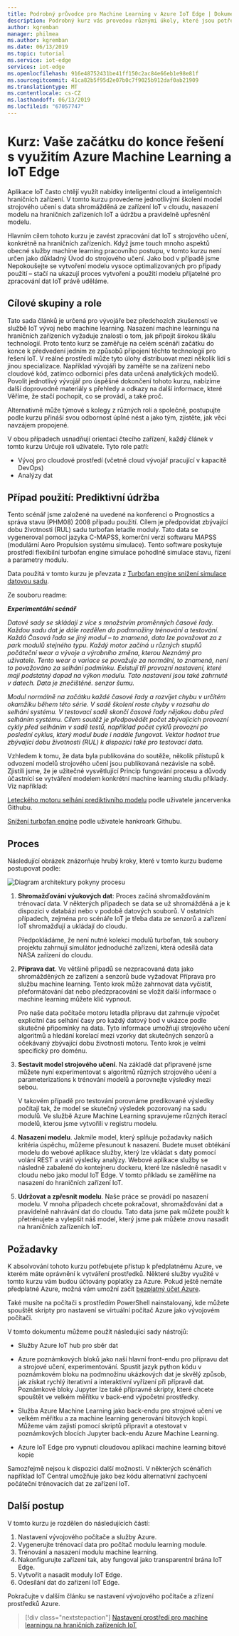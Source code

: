 ```yaml
---
title: Podrobný průvodce pro Machine Learning v Azure IoT Edge | Dokumentace Microsoftu
description: Podrobný kurz vás provedou různými úkoly, které jsou potřebné k vytvoření end-to-end, strojové učení ve scénáři edge.
author: kgremban
manager: philmea
ms.author: kgremban
ms.date: 06/13/2019
ms.topic: tutorial
ms.service: iot-edge
services: iot-edge
ms.openlocfilehash: 916e48752431be41ff150c2ac84e66eb1e98e81f
ms.sourcegitcommit: 41ca82b5f95d2e07b0c7f9025b912daf0ab21909
ms.translationtype: MT
ms.contentlocale: cs-CZ
ms.lasthandoff: 06/13/2019
ms.locfileid: "67057747"
---
```

# <a name="tutorial-an-end-to-end-solution-using-azure-machine-learning-and-iot-edge"></a>Kurz: Vaše začátku do konce řešení s využitím Azure Machine Learning a IoT Edge

Aplikace IoT často chtějí využít nabídky inteligentní cloud a inteligentních hraničních zařízení. V tomto kurzu provedeme jednotlivými školení model strojového učení s data shromážděná ze zařízení IoT v cloudu, nasazení modelu na hraničních zařízeních IoT a údržbu a pravidelně upřesnění modelu.

Hlavním cílem tohoto kurzu je zavést zpracování dat IoT s strojového učení, konkrétně na hraničních zařízeních. Když jsme touch mnoho aspektů obecné služby machine learning pracovního postupu, v tomto kurzu není určen jako důkladný Úvod do strojového učení. Jako bod v případě jsme Nepokoušejte se vytvoření modelu vysoce optimalizovaných pro případy použití – stačí na ukazují proces vytvoření a použití modelu přijatelné pro zpracování dat IoT právě uděláme.

## <a name="target-audience-and-roles"></a>Cílové skupiny a role

Tato sada článků je určená pro vývojáře bez předchozích zkušeností ve službě IoT vývoj nebo machine learning. Nasazení machine learningu na hraničních zařízeních vyžaduje znalosti o tom, jak připojit širokou škálu technologií. Proto tento kurz se zaměřuje na celém scénáři začátku do konce k předvedení jedním ze způsobů připojení těchto technologií pro řešení IoT. V reálné prostředí může tyto úlohy distribuovat mezi několik lidí s jinou specializace. Například vývojáři by zaměřte se na zařízení nebo cloudové kód, zatímco odborníci přes data určená analytických modelů. Povolit jednotlivý vývojář pro úspěšné dokončení tohoto kurzu, nabízíme další doprovodné materiály s přehledy a odkazy na další informace, které Věříme, že stačí pochopit, co se provádí, a také proč.

Alternativně může týmové s kolegy z různých rolí a společně, postupujte podle kurzu přináší svou odbornost úplné nést a jako tým, zjistěte, jak věci navzájem propojené.

V obou případech usnadňují orientaci čtecího zařízení, každý článek v tomto kurzu Určuje roli uživatele. Tyto role patří:

* Vývoj pro cloudové prostředí (včetně cloud vývojář pracující v kapacitě DevOps)
* Analýzy dat

## <a name="use-case-predictive-maintenance"></a>Případ použití: Prediktivní údržba

Tento scénář jsme založené na uvedené na konferenci o Prognostics a správa stavu (PHM08) 2008 případu použití. Cílem je předpovídat zbývající dobu životnosti (RUL) sadu turbofan letadle moduly. Tato data se vygeneroval pomocí jazyka C-MAPSS, komerční verzi softwaru MAPSS (modulární Aero Propulsion systému simulace). Tento software poskytuje prostředí flexibilní turbofan engine simulace pohodlně simulace stavu, řízení a parametry modulu.

Data použitá v tomto kurzu je převzata z [Turbofan engine snížení simulace datovou sadu](https://ti.arc.nasa.gov/tech/dash/groups/pcoe/prognostic-data-repository/#turbofan).

Ze souboru readme:

***Experimentální scénář***

*Datové sady se skládají z více s množstvím proměnných časové řady. Každou sadu dat je dále rozdělen do podmnožiny trénování a testování. Každá Časová řada se jiný modul – to znamená, data lze považovat za z park modulů stejného typu. Každý motor začíná u různých stupňů počáteční wear a vývoje a výrobního změna, kterou Neznámý pro uživatele. Tento wear a variace se považuje za normální, to znamená, není to považováno za selhání podmínku. Existují tři provozní nastavení, které mají podstatný dopad na výkon modulu. Tato nastavení jsou také zahrnuté v datech. Data je znečištěné. senzor šumu.*

*Modul normálně na začátku každé časové řady a rozvíjet chybu v určitém okamžiku během této série. V sadě školení roste chyby v rozsahu do selhání systému. V testovací sadě skončí časové řady nějakou dobu před selháním systému. Cílem soutěž je předpovědět počet zbývajících provozní cykly před selháním v sadě testů, například počet cyklů provozní po poslední cyklus, který modul bude i nadále fungovat. Vektor hodnot true zbývající dobu životnosti (RUL) k dispozici také pro testovací data.*

Vzhledem k tomu, že data byla publikována do soutěže, několik přístupů k odvození modelů strojového učení jsou publikovaná nezávisle na sobě. Zjistili jsme, že je užitečné vysvětlující Princip fungování procesu a důvody účastnící se vytváření modelem konkrétní machine learning studiu příklady. Viz například:

[Leteckého motoru selhání prediktivního modelu](https://github.com/jancervenka/turbofan_failure) podle uživatele jancervenka Githubu.

[Snížení turbofan engine](https://github.com/hankroark/Turbofan-Engine-Degradation) podle uživatele hankroark Githubu.

## <a name="process"></a>Proces

Následující obrázek znázorňuje hrubý kroky, které v tomto kurzu budeme postupovat podle:

![Diagram architektury pokyny procesu](media/tutorial-machine-learning-edge-01-intro/tutorial-steps-overview.png)

1. **Shromažďování výukových dat**: Proces začíná shromažďováním trénovací data. V některých případech se data se už shromážděná a je k dispozici v databázi nebo v podobě datových souborů. V ostatních případech, zejména pro scénáře IoT je třeba data ze senzorů a zařízení IoT shromažďují a ukládají do cloudu.

   Předpokládáme, že není nutné kolekci modulů turbofan, tak soubory projektu zahrnují simulátor jednoduché zařízení, která odesílá data NASA zařízení do cloudu.

1. **Příprava dat**. Ve většině případů se nezpracovaná data jako shromážděných ze zařízení a senzorů bude vyžadovat Příprava pro službu machine learning. Tento krok může zahrnovat data vyčistit, přeformátování dat nebo předzpracování se vložit další informace o machine learning můžete klíč vypnout.

   Pro naše data počítače motoru letadla přípravu dat zahrnuje výpočet explicitní čas selhání časy pro každý datový bod v ukázce podle skutečné připomínky na data. Tyto informace umožňují strojového učení algoritmů a hledání korelací mezi vzorky dat skutečných senzorů a očekávaný zbývající dobu životnosti motoru. Tento krok je velmi specifický pro doménu.

1. **Sestavit model strojového učení**. Na základě dat připravené jsme můžete nyní experimentovat s algoritmů různých strojového učení a parameterizations k trénování modelů a porovnejte výsledky mezi sebou.

   V takovém případě pro testování porovnáme predikované výsledky počítají tak, že model se skutečný výsledek pozorovaný na sadu modulů. Ve službě Azure Machine Learning spravujeme různých iterací modelů, kterou jsme vytvořili v registru modelu.

1. **Nasazení modelu**. Jakmile model, který splňuje požadavky našich kritéria úspěchu, můžeme přesunout k nasazení. Budete muset obtékání modelu do webové aplikace služby, který lze vkládat s daty pomocí volání REST a vrátí výsledky analýzy. Webové aplikace služby se následně zabalené do kontejneru dockeru, které lze následně nasadit v cloudu nebo jako modul IoT Edge. V tomto příkladu se zaměříme na nasazení do hraničních zařízení IoT.

1. **Udržovat a zpřesnit modelu**. Naše práce se provádí po nasazení modelu. V mnoha případech chcete pokračovat, shromažďování dat a pravidelně nahrávání dat do cloudu. Tato data jsme pak můžete použít k přetrénujete a vylepšit náš model, který jsme pak můžete znovu nasadit na hraničních zařízeních IoT.

## <a name="prerequisites"></a>Požadavky

K absolvování tohoto kurzu potřebujete přístup k předplatnému Azure, ve kterém máte oprávnění k vytváření prostředků. Některé služby využité v tomto kurzu vám budou účtovány poplatky za Azure. Pokud ještě nemáte předplatné Azure, možná vám umožní začít [bezplatný účet Azure](https://azure.microsoft.com/offers/ms-azr-0044p/).

Také musíte na počítači s prostředím PowerShell nainstalovaný, kde můžete spouštět skripty pro nastavení se virtuální počítač Azure jako vývojovém počítači.

V tomto dokumentu můžeme použít následující sady nástrojů:

* Služby Azure IoT hub pro sběr dat

* Azure poznámkových bloků jako naší hlavní front-endu pro přípravu dat a strojové učení, experimentování. Spustit jazyk python kódu v poznámkovém bloku na podmnožinu ukázkových dat je skvělý způsob, jak získat rychlý iterativní a interaktivní vyřízení při přípravě dat. Poznámkové bloky Jupyter lze také přípravné skripty, které chcete spouštět ve velkém měřítku v back-end výpočetní prostředky.

* Služba Azure Machine Learning jako back-endu pro strojové učení ve velkém měřítku a za machine learning generování bitových kopií. Můžeme vám zajistí pomocí skriptů připravit a otestovat v poznámkových blocích Jupyter back-endu Azure Machine Learning.

* Azure IoT Edge pro vypnutí cloudovou aplikaci machine learning bitové kopie

Samozřejmě nejsou k dispozici další možnosti. V některých scénářích například IoT Central umožňuje jako bez kódu alternativní zachycení počáteční trénovacích dat ze zařízení IoT.

## <a name="next-steps"></a>Další postup

V tomto kurzu je rozdělen do následujících částí:

1. Nastavení vývojového počítače a služby Azure.
2. Vygenerujte trénovací data pro počítač modulu learning module.
3. Trénování a nasazení modulu machine learning.
4. Nakonfigurujte zařízení tak, aby fungoval jako transparentní brána IoT Edge.
5. Vytvořit a nasadit moduly IoT Edge.
6. Odesílání dat do zařízení IoT Edge.

Pokračujte v dalším článku se nastavení vývojového počítače a zřízení prostředků Azure.

> [!div class="nextstepaction"]
> [Nastavení prostředí pro machine learningu na hraničních zařízeních IoT](tutorial-machine-learning-edge-02-prepare-environment.md)
